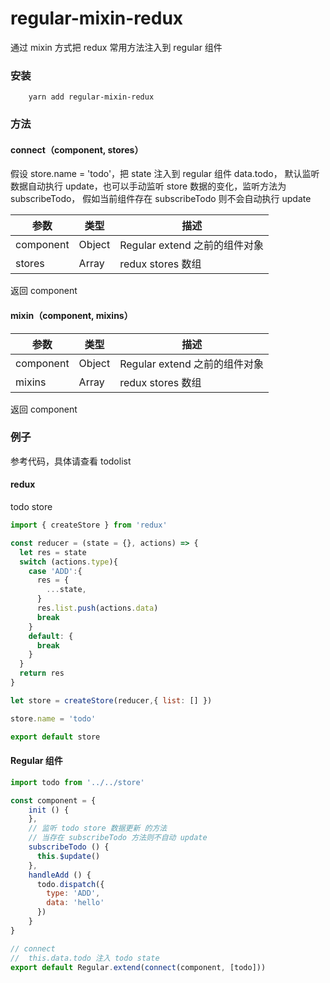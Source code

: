 # regular-mixin-redux

通过 mixin 方式把 redux 常用方法注入到 regular 组件

### 安装
```shell
    yarn add regular-mixin-redux
```

### 方法
#### connect（component, stores）
假设 store.name = 'todo'，把 state 注入到 regular 组件 data.todo，
默认监听数据自动执行 update，也可以手动监听 store 数据的变化，监听方法为 subscribeTodo，
假如当前组件存在 subscribeTodo 则不会自动执行 update

|参数|类型|描述|
|----|----|----|
|component|Object|Regular extend 之前的组件对象|
|stores|Array|redux stores 数组|

返回 component


#### mixin（component, mixins）

|参数|类型|描述|
|----|----|----|
|component|Object|Regular extend 之前的组件对象|
|mixins|Array|redux stores 数组|

返回 component

### 例子
参考代码，具体请查看 todolist
#### redux
todo store
```js
import { createStore } from 'redux'

const reducer = (state = {}, actions) => {
  let res = state
  switch (actions.type){
    case 'ADD':{
      res = {
        ...state,
      }
      res.list.push(actions.data)
      break
    }
    default: {
      break
    }
  }
  return res
}

let store = createStore(reducer,{ list: [] })

store.name = 'todo'

export default store
```

#### Regular 组件
```js
import todo from '../../store'

const component = {
    init () {
    },
    // 监听 todo store 数据更新 的方法
    // 当存在 subscribeTodo 方法则不自动 update
    subscribeTodo () { 
      this.$update()
    },
    handleAdd () {
      todo.dispatch({
        type: 'ADD',
        data: 'hello'
      })
    }
}

// connect 
//  this.data.todo 注入 todo state 
export default Regular.extend(connect(component, [todo]))
```
